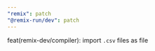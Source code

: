 ```yaml
---
"remix": patch
"@remix-run/dev": patch
---
```


feat(remix-dev/compiler): import `.csv` files as file
